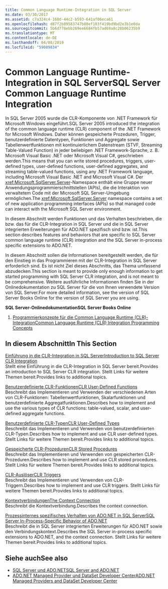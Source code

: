 ```yaml
---
title: Common Language Runtime-Integration in SQL Server
ms.date: 03/30/2017
ms.assetid: c7a324c4-160d-44c2-b593-641af06eca61
ms.openlocfilehash: d87f2b89583747b80ef103f419bd9bd2e3b1e0da
ms.sourcegitcommit: 5b6d778ebb269ee6684fb57ad69a8c28b06235b9
ms.translationtype: MT
ms.contentlocale: de-DE
ms.lasthandoff: 04/08/2019
ms.locfileid: "59089834"
---
```

# <a name="sql-server-common-language-runtime-integration"></a><span data-ttu-id="2959a-102">Common Language Runtime-Integration in SQL Server</span><span class="sxs-lookup"><span data-stu-id="2959a-102">SQL Server Common Language Runtime Integration</span></span>
<span data-ttu-id="2959a-103">In SQL Server 2005 wurde die CLR-Komponente von .NET Framework für Microsoft Windows eingeführt.</span><span class="sxs-lookup"><span data-stu-id="2959a-103">SQL Server 2005 introduced the integration of the common language runtime (CLR) component of the .NET Framework for Microsoft Windows.</span></span> <span data-ttu-id="2959a-104">Daher können gespeicherte Prozeduren, Trigger, benutzerdefinierte Datentypen, Funktionen und Aggregate sowie Tabellenwertfunktionen mit kontinuierlichem Datenstream (STVF, Streaming Table-Valued Function) in jeder beliebigen .NET Framework-Sprache, z. B. Microsoft Visual Basic .NET oder Microsoft Visual C#, geschrieben werden.</span><span class="sxs-lookup"><span data-stu-id="2959a-104">This means that you can write stored procedures, triggers, user-defined types, user-defined functions, user-defined aggregates, and streaming table-valued functions, using any .NET Framework language, including Microsoft Visual Basic .NET and Microsoft Visual C#.</span></span> <span data-ttu-id="2959a-105">Der <xref:Microsoft.SqlServer.Server>-Namespace enthält eine Gruppe neuer Anwendungsprogrammierschnittstellen (APIs), die die Interaktion von verwaltetem Code mit der Microsoft SQL Server-Umgebung ermöglichen.</span><span class="sxs-lookup"><span data-stu-id="2959a-105">The <xref:Microsoft.SqlServer.Server> namespace contains a set of new application programming interfaces (APIs) so that managed code can interact with the Microsoft SQL Server environment.</span></span>  
  
 <span data-ttu-id="2959a-106">In diesem Abschnitt werden Funktionen und das Verhalten beschrieben, die bzw. das für die CLR-Integration in SQL Server und die in SQL Server integrierten Erweiterungen für ADO.NET spezifisch sind bzw. ist.</span><span class="sxs-lookup"><span data-stu-id="2959a-106">This section describes features and behaviors that are specific to SQL Server common language runtime (CLR) integration and the SQL Server in-process specific extensions to ADO.NET.</span></span>  
  
 <span data-ttu-id="2959a-107">In diesem Abschnitt sollen die Informationen bereitgestellt werden, die für den Einstieg in das Programmieren mit der CLR-Integration in SQL Server erforderlich sind. Es ist nicht Ziel dieses Abschnitts, das Thema umfassend abzudecken.</span><span class="sxs-lookup"><span data-stu-id="2959a-107">This section is meant to provide only enough information to get started programming with SQL Server CLR integration, and is not meant to be comprehensive.</span></span> <span data-ttu-id="2959a-108">Weitere ausführliche Informationen finden Sie in der Onlinedokumentation zu SQL Server für die von Ihnen verwendete Version von SQL Server.</span><span class="sxs-lookup"><span data-stu-id="2959a-108">For more detailed information, see the version of SQL Server Books Online for the version of SQL Server you are using.</span></span>  
  
 **<span data-ttu-id="2959a-109">SQL Server-Onlinedokumentation</span><span class="sxs-lookup"><span data-stu-id="2959a-109">SQL Server Books Online</span></span>**  
  
1.  [<span data-ttu-id="2959a-110">Programmierkonzepte für die Common Language Runtime (CLR)-Integration</span><span class="sxs-lookup"><span data-stu-id="2959a-110">Common Language Runtime (CLR) Integration Programming Concepts</span></span>](https://go.microsoft.com/fwlink/?LinkId=115240)  
  
## <a name="in-this-section"></a><span data-ttu-id="2959a-111">In diesem Abschnitt</span><span class="sxs-lookup"><span data-stu-id="2959a-111">In This Section</span></span>  
 [<span data-ttu-id="2959a-112">Einführung in die CLR-Integration in SQL Server</span><span class="sxs-lookup"><span data-stu-id="2959a-112">Introduction to SQL Server CLR Integration</span></span>](../../../../../docs/framework/data/adonet/sql/introduction-to-sql-server-clr-integration.md)  
 <span data-ttu-id="2959a-113">Stellt eine Einführung in die CLR-Integration in SQL Server bereit.</span><span class="sxs-lookup"><span data-stu-id="2959a-113">Provides an introduction to SQL Server CLR integration.</span></span> <span data-ttu-id="2959a-114">Stellt Links für weitere Themen bereit.</span><span class="sxs-lookup"><span data-stu-id="2959a-114">Provides links to additional topics.</span></span>  
  
 [<span data-ttu-id="2959a-115">Benutzerdefinierte CLR-Funktionen</span><span class="sxs-lookup"><span data-stu-id="2959a-115">CLR User-Defined Functions</span></span>](../../../../../docs/framework/data/adonet/sql/clr-user-defined-functions.md)  
 <span data-ttu-id="2959a-116">Beschreibt das Implementieren und Verwenden der verschiedenen Arten von CLR-Funktionen: Tabellenwertfunktionen, Skalarfunktionen und benutzerdefinierte Aggregatfunktionen.</span><span class="sxs-lookup"><span data-stu-id="2959a-116">Describes how to implement and use the various types of CLR functions: table-valued, scalar, and user-defined aggregate functions.</span></span>  
  
 [<span data-ttu-id="2959a-117">Benutzerdefinierte CLR-Typen</span><span class="sxs-lookup"><span data-stu-id="2959a-117">CLR User-Defined Types</span></span>](../../../../../docs/framework/data/adonet/sql/clr-user-defined-types.md)  
 <span data-ttu-id="2959a-118">Beschreibt das Implementieren und Verwenden von benutzerdefinierten CLR-Typen.</span><span class="sxs-lookup"><span data-stu-id="2959a-118">Describes how to implement and use CLR user-defined types.</span></span> <span data-ttu-id="2959a-119">Stellt Links für weitere Themen bereit.</span><span class="sxs-lookup"><span data-stu-id="2959a-119">Provides links to additional topics.</span></span>  
  
 [<span data-ttu-id="2959a-120">Gespeicherte CLR-Prozeduren</span><span class="sxs-lookup"><span data-stu-id="2959a-120">CLR Stored Procedures</span></span>](../../../../../docs/framework/data/adonet/sql/clr-stored-procedures.md)  
 <span data-ttu-id="2959a-121">Beschreibt das Implementieren und Verwenden von gespeicherten CLR-Prozeduren.</span><span class="sxs-lookup"><span data-stu-id="2959a-121">Describes how to implement and use CLR stored procedures.</span></span> <span data-ttu-id="2959a-122">Stellt Links für weitere Themen bereit.</span><span class="sxs-lookup"><span data-stu-id="2959a-122">Provides links to additional topics.</span></span>  
  
 [<span data-ttu-id="2959a-123">CLR-Auslöser</span><span class="sxs-lookup"><span data-stu-id="2959a-123">CLR Triggers</span></span>](../../../../../docs/framework/data/adonet/sql/clr-triggers.md)  
 <span data-ttu-id="2959a-124">Beschreibt das Implementieren und Verwenden von CLR-Triggern.</span><span class="sxs-lookup"><span data-stu-id="2959a-124">Describes how to implement and use CLR triggers.</span></span> <span data-ttu-id="2959a-125">Stellt Links für weitere Themen bereit.</span><span class="sxs-lookup"><span data-stu-id="2959a-125">Provides links to additional topics.</span></span>  
  
 [<span data-ttu-id="2959a-126">Kontextverbindungen</span><span class="sxs-lookup"><span data-stu-id="2959a-126">The Context Connection</span></span>](../../../../../docs/framework/data/adonet/sql/the-context-connection.md)  
 <span data-ttu-id="2959a-127">Beschreibt die Kontextverbindung.</span><span class="sxs-lookup"><span data-stu-id="2959a-127">Describes the context connection.</span></span>  
  
 [<span data-ttu-id="2959a-128">Prozessinternes spezifisches Verhalten von ADO.NET in SQL Server</span><span class="sxs-lookup"><span data-stu-id="2959a-128">SQL Server In-Process-Specific Behavior of ADO.NET</span></span>](../../../../../docs/framework/data/adonet/sql/sql-server-in-process-specific-behavior-of-adonet.md)  
 <span data-ttu-id="2959a-129">Beschreibt die in SQL Server integrierten Erweiterungen für ADO.NET sowie den Verbindungskontext.</span><span class="sxs-lookup"><span data-stu-id="2959a-129">Describes the SQL Server in-process specific extensions to ADO.NET, and the context connection.</span></span> <span data-ttu-id="2959a-130">Stellt Links für weitere Themen bereit.</span><span class="sxs-lookup"><span data-stu-id="2959a-130">Provides links to additional topics.</span></span>  
  
## <a name="see-also"></a><span data-ttu-id="2959a-131">Siehe auch</span><span class="sxs-lookup"><span data-stu-id="2959a-131">See also</span></span>

- [<span data-ttu-id="2959a-132">SQL Server und ADO.NET</span><span class="sxs-lookup"><span data-stu-id="2959a-132">SQL Server and ADO.NET</span></span>](../../../../../docs/framework/data/adonet/sql/index.md)
- [<span data-ttu-id="2959a-133">ADO.NET Managed Provider und DataSet Developer Center</span><span class="sxs-lookup"><span data-stu-id="2959a-133">ADO.NET Managed Providers and DataSet Developer Center</span></span>](https://go.microsoft.com/fwlink/?LinkId=217917)
